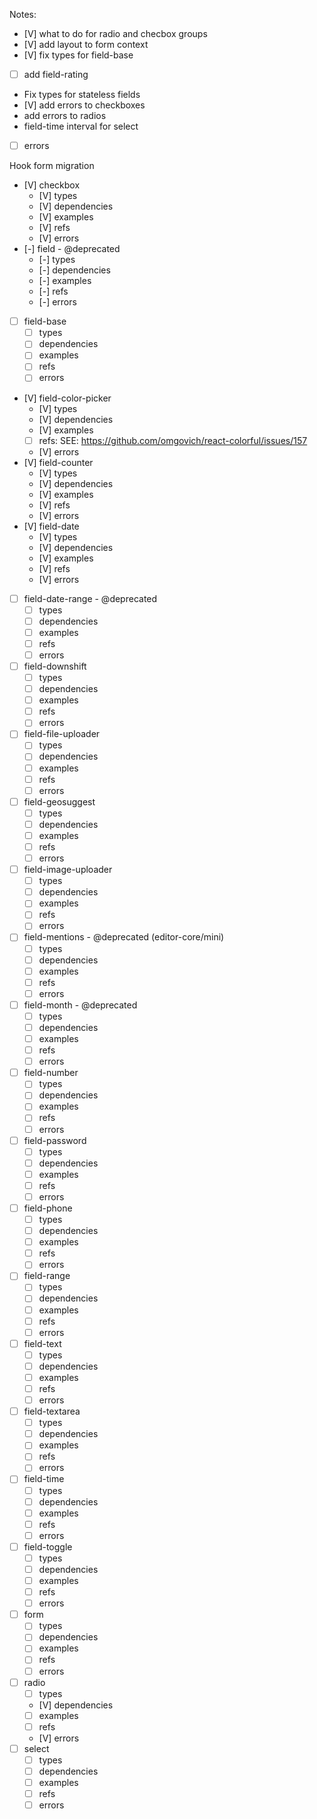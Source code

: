 Notes:

- [V] what to do for radio and checbox groups
- [V] add layout to form context
- [V] fix types for field-base
- [ ] add field-rating

- Fix types for stateless fields
- [V] add errors to checkboxes
- add errors to radios
- field-time interval for select

- [ ] errors

Hook form migration

- [V] checkbox
  - [V] types
  - [V] dependencies
  - [V] examples
  - [V] refs
  - [V] errors
- [-] field - @deprecated
  - [-] types
  - [-] dependencies
  - [-] examples
  - [-] refs
  - [-] errors
- [ ] field-base
  - [ ] types
  - [ ] dependencies
  - [ ] examples
  - [ ] refs
  - [ ] errors
- [V] field-color-picker
  - [V] types
  - [V] dependencies
  - [V] examples
  - [ ] refs: SEE: https://github.com/omgovich/react-colorful/issues/157
  - [V] errors
- [V] field-counter
  - [V] types
  - [V] dependencies
  - [V] examples
  - [V] refs
  - [V] errors
- [V] field-date
  - [V] types
  - [V] dependencies
  - [V] examples
  - [V] refs
  - [V] errors
- [ ] field-date-range - @deprecated
  - [ ] types
  - [ ] dependencies
  - [ ] examples
  - [ ] refs
  - [ ] errors
- [ ] field-downshift
  - [ ] types
  - [ ] dependencies
  - [ ] examples
  - [ ] refs
  - [ ] errors
- [ ] field-file-uploader
  - [ ] types
  - [ ] dependencies
  - [ ] examples
  - [ ] refs
  - [ ] errors
- [ ] field-geosuggest
  - [ ] types
  - [ ] dependencies
  - [ ] examples
  - [ ] refs
  - [ ] errors
- [ ] field-image-uploader
  - [ ] types
  - [ ] dependencies
  - [ ] examples
  - [ ] refs
  - [ ] errors
- [ ] field-mentions - @deprecated (editor-core/mini)
  - [ ] types
  - [ ] dependencies
  - [ ] examples
  - [ ] refs
  - [ ] errors
- [ ] field-month - @deprecated
  - [ ] types
  - [ ] dependencies
  - [ ] examples
  - [ ] refs
  - [ ] errors
- [ ] field-number
  - [ ] types
  - [ ] dependencies
  - [ ] examples
  - [ ] refs
  - [ ] errors
- [ ] field-password
  - [ ] types
  - [ ] dependencies
  - [ ] examples
  - [ ] refs
  - [ ] errors
- [ ] field-phone
  - [ ] types
  - [ ] dependencies
  - [ ] examples
  - [ ] refs
  - [ ] errors
- [ ] field-range
  - [ ] types
  - [ ] dependencies
  - [ ] examples
  - [ ] refs
  - [ ] errors
- [ ] field-text
  - [ ] types
  - [ ] dependencies
  - [ ] examples
  - [ ] refs
  - [ ] errors
- [ ] field-textarea
  - [ ] types
  - [ ] dependencies
  - [ ] examples
  - [ ] refs
  - [ ] errors
- [ ] field-time
  - [ ] types
  - [ ] dependencies
  - [ ] examples
  - [ ] refs
  - [ ] errors
- [ ] field-toggle
  - [ ] types
  - [ ] dependencies
  - [ ] examples
  - [ ] refs
  - [ ] errors
- [ ] form
  - [ ] types
  - [ ] dependencies
  - [ ] examples
  - [ ] refs
  - [ ] errors
- [ ] radio
  - [ ] types
  - [V] dependencies
  - [ ] examples
  - [ ] refs
  - [V] errors
- [ ] select
  - [ ] types
  - [ ] dependencies
  - [ ] examples
  - [ ] refs
  - [ ] errors
